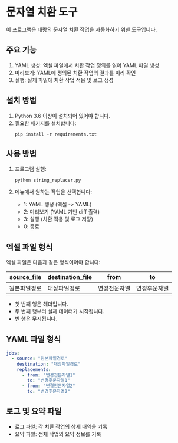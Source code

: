 # 문자열 치환 도구

이 프로그램은 대량의 문자열 치환 작업을 자동화하기 위한 도구입니다.

## 주요 기능

1. YAML 생성: 엑셀 파일에서 치환 작업 정의를 읽어 YAML 파일 생성
2. 미리보기: YAML에 정의된 치환 작업의 결과를 미리 확인
3. 실행: 실제 파일에 치환 작업 적용 및 로그 생성

## 설치 방법

1. Python 3.6 이상이 설치되어 있어야 합니다.
2. 필요한 패키지를 설치합니다:
   ```
   pip install -r requirements.txt
   ```

## 사용 방법

1. 프로그램 실행:
   ```
   python string_replacer.py
   ```

2. 메뉴에서 원하는 작업을 선택합니다:
   - 1: YAML 생성 (엑셀 -> YAML)
   - 2: 미리보기 (YAML 기반 diff 출력)
   - 3: 실행 (치환 적용 및 로그 저장)
   - 0: 종료

## 엑셀 파일 형식

엑셀 파일은 다음과 같은 형식이어야 합니다:

| source_file | destination_file | from | to |
|-------------|------------------|------|-----|
| 원본파일경로 | 대상파일경로 | 변경전문자열 | 변경후문자열 |

- 첫 번째 행은 헤더입니다.
- 두 번째 행부터 실제 데이터가 시작됩니다.
- 빈 행은 무시됩니다.

## YAML 파일 형식

```yaml
jobs:
  - source: "원본파일경로"
    destination: "대상파일경로"
    replacements:
      - from: "변경전문자열1"
        to: "변경후문자열1"
      - from: "변경전문자열2"
        to: "변경후문자열2"
```

## 로그 및 요약 파일

- 로그 파일: 각 치환 작업의 상세 내역을 기록
- 요약 파일: 전체 작업의 요약 정보를 기록